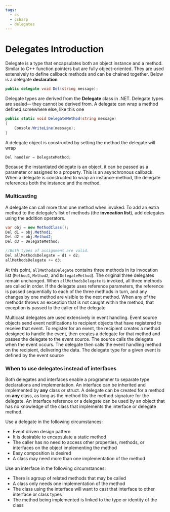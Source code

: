 ```yaml
---
tags:
  - cs
  - csharp
  - delegates
---
```


# Delegates Introduction

Delegate is a type that encapsulates both an object instance and a method. Similar to C++ function pointers but are fully object-oriented. They are used extensively to define callback methods and can be chained together. Below is a delegate **declaration**

```cs
public delegate void Del(string message);
```

Delegate types are derived from the **Delegate** class in .NET. Delegate types are sealed-- they cannot be derived from. A delegate can wrap a method defined somewhere else, like this one

```cs
public static void DelegateMethod(string message)
{
    Console.WriteLine(message);
}
```

A delegate object is constructed by setting the method the delegate will wrap

```cs
Del handler = DelegateMethod;
```
Because the instantiated delegate is an object, it can be passed as a parameter or assigned to a property. This is an asynchronous callback. When a delegate is constructed to wrap an instance-method, the delegate references both the instance and the method. 

### Multicasting

A delegate can call more than one method when invoked. To add an extra method to the delegate's list of methods (the **invocation list**), add delegates using the addition operators.

```cs
var obj = new MethodClass();
Del d1 = obj.Method1;
Del d2 = obj.Method2;
Del d3 = DelegateMethod;

//Both types of assignment are valid.
Del allMethodsDelegate = d1 + d2;
allMethodsDelegate += d3;
```

At this point, `allMethodsDelegate` contains three methods in its invocation list (`Method1`, `Method2`, and `DelegateMethod`). The original three delegates remain unchanged. When `allMethodsDelegate` is invoked, all three methods are called in order. If the delegate uses reference parameters, the reference is passed sequentially to each of the three methods in turn, and any changes by one method are visible to the next method. When any of the methods throws an exception that is not caught within the method, that exception is passed to the caller of the delegate

Multicast delegates are used extensively in event handling. Event source objects send event notifications to recipient objects that have registered to receive that event. To register for an event, the recipient creates a method designed to handle the event, then creates a delegate for that method and passes the delegate to the event source. The source calls the delegate when the event occurs. The delegate then calls the event handling method on the recipient, delivering the data. The delegate type for a given event is defined by the event source

### When to use delegates instead of interfaces

Both delegates and interfaces enable a programmer to separate type declarations and implementation. An interface can be inherited and implemented by **any** class or struct. A delegate can be created for a method on **any** class, as long as the method fits the method signature for the delegate. An interface reference or a delegate can be used by an object that has no knowledge of the class that implements the interface or delegate method.

Use a delegate in the following circumstances:
  - Event driven design pattern
  - It is desirable to encapsulate a static method
  - The caller has no need to access other properties, methods, or interfaces on the object implementing the method
  - Easy composition is desired
  - A class may need more than one implementation of the method

Use an interface in the following circumstances:
  - There is agroup of related methods that may be called
  - A class only needs one implementation of the method
  - The class using the interface will want to cast that interface to other interface or class types
  - The method being implemented is linked to the type or identity of the class

